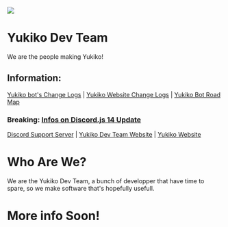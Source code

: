![](https://cdn.asthriona.com/i/2021/11/yukiko%20copy.png)
# Yukiko Dev Team
We are the people making Yukiko!

## Information: 
[Yukiko bot's Change Logs](https://github.com/Yukiko-Dev-Team/Yukiko-Info/blob/master/V2_Changlogs.MD#known-bug) | [Yukiko Website Change Logs](https://github.com/Yukiko-Dev-Team/Yukiko-Info/blob/master/Website_Changelogs.MD) | [Yukiko Bot Road Map](https://github.com/Yukiko-Dev-Team/Yukiko-Info/blob/master/V2_RoadMap.MD)
  
  ### Breaking: [Infos on Discord.js 14 Update](https://github.com/Yukiko-Dev-Team/Yukiko-Info/blob/master/Discord.JS_14_Update.MD)
  
[Discord Support Server]() | [Yukiko Dev Team Website](https://team.yukiko.app) | [Yukiko Website](https://yukiko.app)

# Who Are We? 
We are the Yukiko Dev Team, a bunch of developper that have time to spare, so we make software that's hopefully usefull. 

# More info Soon!
